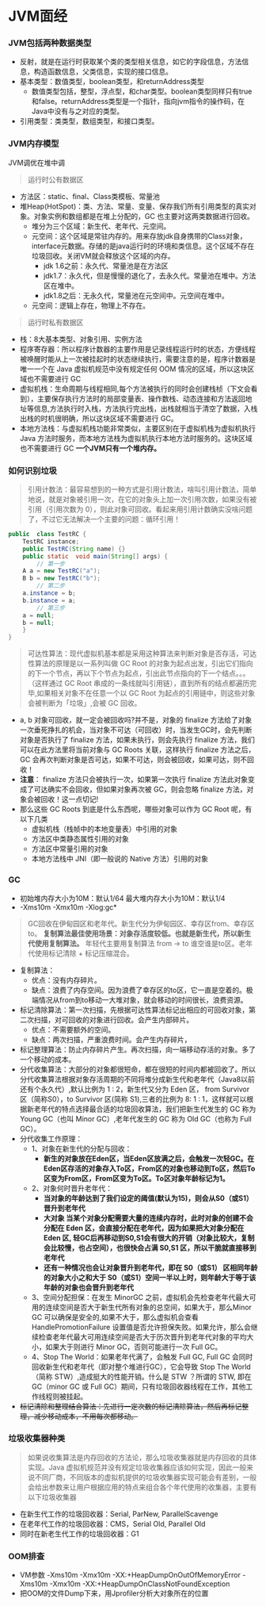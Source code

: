 # JVM面经
### JVM包括两种数据类型
- 反射，就是在运行时获取某个类的类型相关信息，如它的字段信息，方法信息，构造函数信息，父类信息，实现的接口信息。
- 基本类型：数值类型，boolean类型，和returnAddress类型
  - 数值类型包括，整型，浮点型，和char类型。boolean类型同样只有true和false。returnAddress类型是一个指针，指向jvm指令的操作码，在Java中没有与之对应的类型。
- 引用类型：类类型，数组类型，和接口类型。
### JVM内存模型
JVM调优在堆中调
> 运行时公有数据区
- 方法区：static、final、Class类模板、常量池
- 堆Heap(HotSpot)：类、方法、常量、变量、保存我们所有引用类型的真实对象。对象实例和数组都是在堆上分配的，GC 也主要对这两类数据进行回收。
    - 堆分为三个区域：新生代、老年代、元空间。
    - 元空间：这个区域是常驻内存的。用来存放jdk自身携带的Class对象，interface元数据。存储的是java运行时的环境和类信息。这个区域不存在垃圾回收。关闭VM就会释放这个区域的内存。
        - jdk 1.6之前：永久代、常量池是在方法区
        - jdk1.7：永久代，但是慢慢的退化了，去永久代。常量池在堆中。方法区在堆中。
        - jdk1.8之后：无永久代，常量池在元空间中。元空间在堆中。
    - 元空间：逻辑上存在，物理上不存在。
> 运行时私有数据区
- 栈：8大基本类型、对象引用、实例方法
- 程序寄存器：所以程序计数器的主要作用是记录线程运行时的状态，方便线程被唤醒时能从上一次被挂起时的状态继续执行，需要注意的是，程序计数器是唯一一个在 Java 虚拟机规范中没有规定任何 OOM 情况的区域，所以这块区域也不需要进行 GC
- 虚拟机栈：生命周期与线程相同,每个方法被执行的同时会创建栈桢（下文会看到），主要保存执行方法时的局部变量表、操作数栈、动态连接和方法返回地址等信息,方法执行时入栈，方法执行完出栈，出栈就相当于清空了数据，入栈出栈的时机很明确，所以这块区域不需要进行 GC。
- 本地方法栈：与虚拟机栈功能非常类似，主要区别在于虚拟机栈为虚拟机执行 Java 方法时服务，而本地方法栈为虚拟机执行本地方法时服务的。这块区域也不需要进行 GC
**一个JVM只有一个堆内存。**
### 如何识别垃圾
> 引用计数法：最容易想到的一种方式是引用计数法，啥叫引用计数法，简单地说，就是对象被引用一次，在它的对象头上加一次引用次数，如果没有被引用（引用次数为 0），则此对象可回收。看起来用引用计数确实没啥问题了，不过它无法解决一个主要的问题：循环引用！
```java
public  class TestRC {
    TestRC instance;
    public TestRC(String name) {}
    public static  void main(String[] args) {
        // 第一步
	A a = new TestRC("a");
	B b = new TestRC("b");
        // 第二步
	a.instance = b;
	b.instance = a;
        // 第三步
	a = null;
	b = null;
    }
}
```
> 可达性算法：现代虚拟机基本都是采用这种算法来判断对象是否存活，可达性算法的原理是以一系列叫做  GC Root  的对象为起点出发，引出它们指向的下一个节点，再以下个节点为起点，引出此节点指向的下一个结点。。。（这样通过 GC Root 串成的一条线就叫引用链），直到所有的结点都遍历完毕,如果相关对象不在任意一个以 GC Root 为起点的引用链中，则这些对象会被判断为「垃圾」,会被 GC 回收。
- a, b 对象可回收，就一定会被回收吗?并不是，对象的 finalize 方法给了对象一次垂死挣扎的机会，当对象不可达（可回收）时，当发生GC时，会先判断对象是否执行了 finalize 方法，如果未执行，则会先执行 finalize 方法，我们可以在此方法里将当前对象与 GC Roots 关联，这样执行 finalize 方法之后，GC 会再次判断对象是否可达，如果不可达，则会被回收，如果可达，则不回收！
- **注意**： finalize 方法只会被执行一次，如果第一次执行 finalize 方法此对象变成了可达确实不会回收，但如果对象再次被 GC，则会忽略 finalize 方法，对象会被回收！这一点切记!
- 那么这些 GC Roots 到底是什么东西呢，哪些对象可以作为 GC Root 呢，有以下几类
    - 虚拟机栈（栈帧中的本地变量表）中引用的对象
    - 方法区中类静态属性引用的对象
    - 方法区中常量引用的对象
    - 本地方法栈中 JNI（即一般说的 Native 方法）引用的对象
### GC
- 初始堆内存大小为10M：默认1/64 最大堆内存大小为10M：默认1/4 
- -Xms10m -Xmx10m -Xlog:gc*           
> GC回收在伊甸园区和老年代。新生代分为伊甸园区、幸存区from、幸存区to。
**复制算法最佳使用场景：对象存活度较低。也就是新生代，所以新生代使用复制算法。**
> 年轻代主要用复制算法 from -> to 谁空谁是to区。老年代使用标记清除 + 标记压缩混合。
- 复制算法：
    - 优点：没有内存碎片。
    - 缺点：浪费了内存空间。因为浪费了幸存区的to区，它一直是空着的。极端情况从from到to移动一大堆对象，就会移动的时间很长，浪费资源。
- 标记清除算法：第一次扫描，先根据可达性算法标记出相应的可回收对象，第二次扫描，对可回收的对象进行回收。会产生内部碎片。
    - 优点：不需要额外的空间。
    - 缺点：两次扫描，严重浪费时间。会产生内存碎片，
- 标记整理算法：防止内存碎片产生。再次扫描，向一端移动存活的对象。多了一个移动的成本。
- 分代收集算法：大部分的对象都很短命，都在很短的时间内都被回收了。所以分代收集算法根据对象存活周期的不同将堆分成新生代和老年代（Java8以前还有个永久代）,默认比例为 1 : 2，新生代又分为 Eden 区， from Survivor 区（简称S0），to Survivor 区(简称 S1),三者的比例为 8: 1 : 1，这样就可以根据新老年代的特点选择最合适的垃圾回收算法，我们把新生代发生的 GC 称为 Young GC（也叫 Minor GC）,老年代发生的 GC 称为 Old GC（也称为 Full GC）。
- 分代收集工作原理：
  - 1、对象在新生代的分配与回收：
    - **新生的对象放在Eden区，当Eden区放满之后，会触发一次轻GC。在Eden区存活的对象存入To区，From区的对象也移动到To区，然后To区变为From区，From区变为To区。To区对象年龄标记为1。**
  - 2、对象何时晋升老年代：
    - **当对象的年龄达到了我们设定的阈值(默认为15)，则会从S0（或S1）晋升到老年代**
    - **大对象 当某个对象分配需要大量的连续内存时，此时对象的创建不会分配在 Eden 区，会直接分配在老年代，因为如果把大对象分配在 Eden 区, 轻GC后再移动到S0,S1会有很大的开销（对象比较大，复制会比较慢，也占空间），也很快会占满 S0,S1 区，所以干脆就直接移到老年代**
    - **还有一种情况也会让对象晋升到老年代，即在 S0（或S1） 区相同年龄的对象大小之和大于 S0（或S1）空间一半以上时，则年龄大于等于该年龄的对象也会晋升到老年代**
  - 3、空间分配担保：在发生 MinorGC 之前，虚拟机会先检查老年代最大可用的连续空间是否大于新生代所有对象的总空间，如果大于，那么Minor GC 可以确保是安全的,如果不大于，那么虚拟机会查看 HandlePromotionFailure 设置值是否允许担保失败。如果允许，那么会继续检查老年代最大可用连续空间是否大于历次晋升到老年代对象的平均大小，如果大于则进行 Minor GC，否则可能进行一次 Full GC。
  - 4、Stop The World：如果老年代满了，会触发 Full GC, Full GC 会同时回收新生代和老年代（即对整个堆进行GC），它会导致 Stop The World（简称 STW）,造成挺大的性能开销。什么是 STW ？所谓的 STW, 即在 GC（minor GC 或 Full GC）期间，只有垃圾回收器线程在工作，其他工作线程则被挂起。
- ~~标记清除和整理结合算法：先进行一定次数的标记清除算法，然后再标记整理，减少移动成本，不用每次都移动。~~
### 垃圾收集器种类
> 如果说收集算法是内存回收的方法论，那么垃圾收集器就是内存回收的具体实现。Java 虚拟机规范并没有规定垃圾收集器应该如何实现，因此一般来说不同厂商，不同版本的虚拟机提供的垃圾收集器实现可能会有差别，一般会给出参数来让用户根据应用的特点来组合各个年代使用的收集器，主要有以下垃圾收集器
- 在新生代工作的垃圾回收器：Serial, ParNew, ParallelScavenge
- 在老年代工作的垃圾回收器：CMS，Serial Old, Parallel Old
- 同时在新老生代工作的垃圾回收器：G1
### OOM排查
- VM参数 -Xms10m -Xmx10m -XX:+HeapDumpOnOutOfMemoryError -Xms10m -Xmx10m -XX:+HeapDumpOnClassNotFoundException
- 把OOM的文件Dump下来，用Jprofiler分析大对象所在的位置
